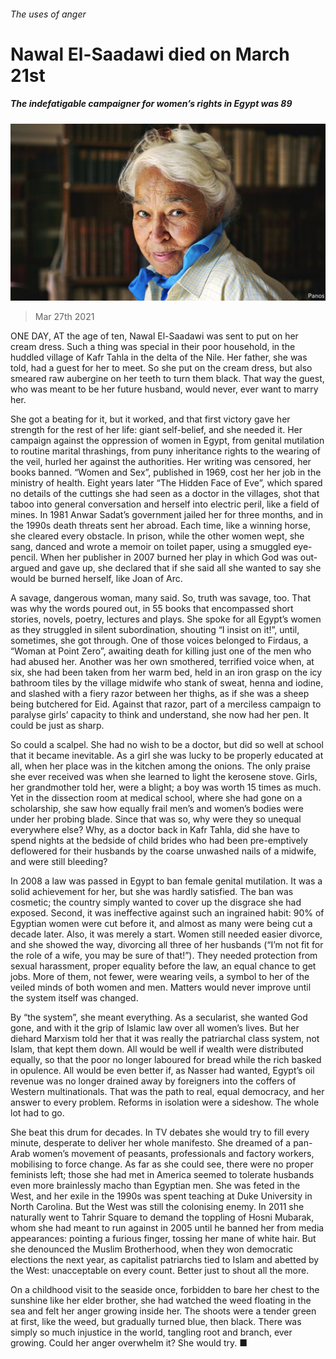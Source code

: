 ###### The uses of anger

# Nawal El-Saadawi died on March 21st 

##### The indefatigable campaigner for women’s rights in Egypt was 89 

![image](images/20210327_OBP001_0.jpg) 

> Mar 27th 2021 

ONE DAY, AT the age of ten, Nawal El-Saadawi was sent to put on her cream dress. Such a thing was special in their poor household, in the huddled village of Kafr Tahla in the delta of the Nile. Her father, she was told, had a guest for her to meet. So she put on the cream dress, but also smeared raw aubergine on her teeth to turn them black. That way the guest, who was meant to be her future husband, would never, ever want to marry her.

She got a beating for it, but it worked, and that first victory gave her strength for the rest of her life: giant self-belief, and she needed it. Her campaign against the oppression of women in Egypt, from genital mutilation to routine marital thrashings, from puny inheritance rights to the wearing of the veil, hurled her against the authorities. Her writing was censored, her books banned. “Women and Sex”, published in 1969, cost her her job in the ministry of health. Eight years later “The Hidden Face of Eve”, which spared no details of the cuttings she had seen as a doctor in the villages, shot that taboo into general conversation and herself into electric peril, like a field of mines. In 1981 Anwar Sadat’s government jailed her for three months, and in the 1990s death threats sent her abroad. Each time, like a winning horse, she cleared every obstacle. In prison, while the other women wept, she sang, danced and wrote a memoir on toilet paper, using a smuggled eye-pencil. When her publisher in 2007 burned her play in which God was out-argued and gave up, she declared that if she said all she wanted to say she would be burned herself, like Joan of Arc.


A savage, dangerous woman, many said. So, truth was savage, too. That was why the words poured out, in 55 books that encompassed short stories, novels, poetry, lectures and plays. She spoke for all Egypt’s women as they struggled in silent subordination, shouting “I insist on it!”, until, sometimes, she got through. One of those voices belonged to Firdaus, a “Woman at Point Zero”, awaiting death for killing just one of the men who had abused her. Another was her own smothered, terrified voice when, at six, she had been taken from her warm bed, held in an iron grasp on the icy bathroom tiles by the village midwife who stank of sweat, henna and iodine, and slashed with a fiery razor between her thighs, as if she was a sheep being butchered for Eid. Against that razor, part of a merciless campaign to paralyse girls’ capacity to think and understand, she now had her pen. It could be just as sharp.

So could a scalpel. She had no wish to be a doctor, but did so well at school that it became inevitable. As a girl she was lucky to be properly educated at all, when her place was in the kitchen among the onions. The only praise she ever received was when she learned to light the kerosene stove. Girls, her grandmother told her, were a blight; a boy was worth 15 times as much. Yet in the dissection room at medical school, where she had gone on a scholarship, she saw how equally frail men’s and women’s bodies were under her probing blade. Since that was so, why were they so unequal everywhere else? Why, as a doctor back in Kafr Tahla, did she have to spend nights at the bedside of child brides who had been pre-emptively deflowered for their husbands by the coarse unwashed nails of a midwife, and were still bleeding?

In 2008 a law was passed in Egypt to ban female genital mutilation. It was a solid achievement for her, but she was hardly satisfied. The ban was cosmetic; the country simply wanted to cover up the disgrace she had exposed. Second, it was ineffective against such an ingrained habit: 90% of Egyptian women were cut before it, and almost as many were being cut a decade later. Also, it was merely a start. Women still needed easier divorce, and she showed the way, divorcing all three of her husbands (“I’m not fit for the role of a wife, you may be sure of that!”). They needed protection from sexual harassment, proper equality before the law, an equal chance to get jobs. More of them, not fewer, were wearing veils, a symbol to her of the veiled minds of both women and men. Matters would never improve until the system itself was changed.

By “the system”, she meant everything. As a secularist, she wanted God gone, and with it the grip of Islamic law over all women’s lives. But her diehard Marxism told her that it was really the patriarchal class system, not Islam, that kept them down. All would be well if wealth were distributed equally, so that the poor no longer laboured for bread while the rich basked in opulence. All would be even better if, as Nasser had wanted, Egypt’s oil revenue was no longer drained away by foreigners into the coffers of Western multinationals. That was the path to real, equal democracy, and her answer to every problem. Reforms in isolation were a sideshow. The whole lot had to go.

She beat this drum for decades. In TV debates she would try to fill every minute, desperate to deliver her whole manifesto. She dreamed of a pan-Arab women’s movement of peasants, professionals and factory workers, mobilising to force change. As far as she could see, there were no proper feminists left; those she had met in America seemed to tolerate husbands even more brainlessly macho than Egyptian men. She was feted in the West, and her exile in the 1990s was spent teaching at Duke University in North Carolina. But the West was still the colonising enemy. In 2011 she naturally went to Tahrir Square to demand the toppling of Hosni Mubarak, whom she had meant to run against in 2005 until he banned her from media appearances: pointing a furious finger, tossing her mane of white hair. But she denounced the Muslim Brotherhood, when they won democratic elections the next year, as capitalist patriarchs tied to Islam and abetted by the West: unacceptable on every count. Better just to shout all the more.

On a childhood visit to the seaside once, forbidden to bare her chest to the sunshine like her elder brother, she had watched the weed floating in the sea and felt her anger growing inside her. The shoots were a tender green at first, like the weed, but gradually turned blue, then black. There was simply so much injustice in the world, tangling root and branch, ever growing. Could her anger overwhelm it? She would try. ■

